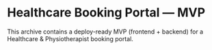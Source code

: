 # Healthcare Booking Portal — MVP

This archive contains a deploy-ready MVP (frontend + backend) for a Healthcare & Physiotherapist booking portal.
